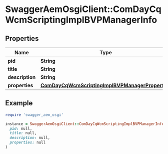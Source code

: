 # SwaggerAemOsgiClient::ComDayCqWcmScriptingImplBVPManagerInfo

## Properties

| Name | Type | Description | Notes |
| ---- | ---- | ----------- | ----- |
| **pid** | **String** |  | [optional] |
| **title** | **String** |  | [optional] |
| **description** | **String** |  | [optional] |
| **properties** | [**ComDayCqWcmScriptingImplBVPManagerProperties**](ComDayCqWcmScriptingImplBVPManagerProperties.md) |  | [optional] |

## Example

```ruby
require 'swagger_aem_osgi'

instance = SwaggerAemOsgiClient::ComDayCqWcmScriptingImplBVPManagerInfo.new(
  pid: null,
  title: null,
  description: null,
  properties: null
)
```

